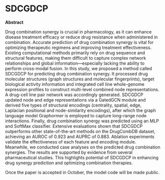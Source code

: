  # SDCGDCP
**Abstract**

Drug combination synergy is crucial in pharmacology, as it can enhance disease treatment efficacy or reduce drug resistance when administered in combination. Accurate prediction of drug combination synergy is vital for optimizing therapeutic regimens and improving treatment effectiveness. Existing computational methods primarily rely on drug sequence and structural features, making them difficult to capture complex network relationships and global information—especially lacking the ability to perform cross-modal fusion. In this study, we proposed a method called SDCGDCP for predicting drug combination synergy. It processed drug molecular structures (graph structures and molecular fingerprints), target biological activity information and integrated cell line whole-genome expression profiles to construct multi-level combined node representations. A drug-cell line pair network was accordingly generated. SDCGDCP updated node and edge representations via a GatedGCN module and derived five types of structural encodings (centrality, spatial, edge, Laplacian positional and node-similarity encodings), after which the graph language model Graphormer is employed to capture long-range node interactions. Finally, drug combination synergy was predicted using an MLP and SoftMax classifier. Extensive evaluations shown that SDCGDCP outperforms other state-of-the-art methods on the DrugCombDB dataset, achieving an AUROC of 0.923 and AUPRC of 0.883. Ablation experiments validate the effectiveness of each feature and encoding module. Meanwhile, we conducted case analyses on the predicted drug combination synergies. The results are supported by evidence from several pharmaceutical studies. This highlights potential of SDCGDCP in enhancing drug synergy prediction and optimizing combination therapies.

Once the paper is accepted in October, the model code will be made public.
